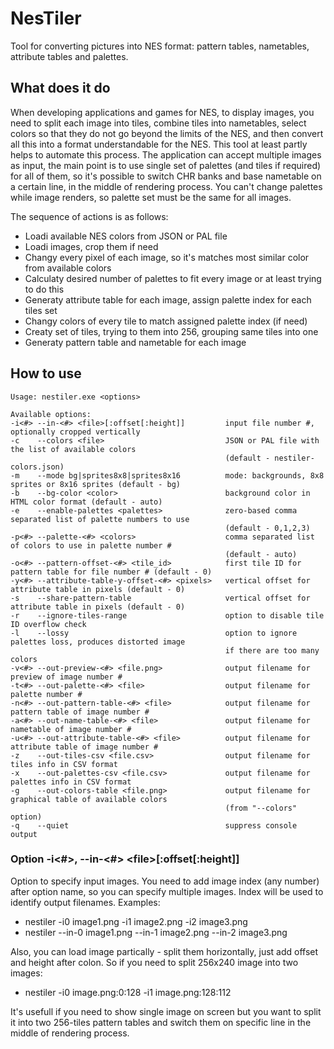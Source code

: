 # NesTiler
Tool for converting pictures into NES format: pattern tables, nametables, attribute tables and palettes.

## What does it do
When developing applications and games for NES, to display images, you need to split each image into tiles, combine tiles into nametables, select colors so that they do not go beyond the limits of the NES, and then convert all this into a format understandable for the NES. This tool at least partly helps to automate this process. The application can accept multiple images as input, the main point is to use single set of palettes (and tiles if required) for all of them, so it's possible to switch CHR banks and base nametable on a certain line, in the middle of rendering process. You can't change palettes while image renders, so palette set must be the same for all images.

The sequence of actions is as follows:
* Loadi available NES colors from JSON or PAL file
* Loadi images, crop them if need
* Changу every pixel of each image, so it's matches most similar color from available colors
* Calculatу desired number of palettes to fit every image or at least trying to do this
* Generatу attribute table for each image, assign palette index for each tiles set
* Changу colors of every tile to match assigned palette index (if need)
* Creatу set of tiles, trying to them into 256, grouping same tiles into one
* Generatу pattern table and nametable for each image

## How to use

```
Usage: nestiler.exe <options>

Available options:
-i<#> --in-<#> <file>[:offset[:height]]         input file number #, optionally cropped vertically
-c    --colors <file>                           JSON or PAL file with the list of available colors
                                                (default - nestiler-colors.json)
-m    --mode bg|sprites8x8|sprites8x16          mode: backgrounds, 8x8 sprites or 8x16 sprites (default - bg)
-b    --bg-color <color>                        background color in HTML color format (default - auto)
-e    --enable-palettes <palettes>              zero-based comma separated list of palette numbers to use
                                                (default - 0,1,2,3)
-p<#> --palette-<#> <colors>                    comma separated list of colors to use in palette number #
                                                (default - auto)
-o<#> --pattern-offset-<#> <tile_id>            first tile ID for pattern table for file number # (default - 0)
-y<#> --attribute-table-y-offset-<#> <pixels>   vertical offset for attribute table in pixels (default - 0)
-s    --share-pattern-table                     vertical offset for attribute table in pixels (default - 0)
-r    --ignore-tiles-range                      option to disable tile ID overflow check
-l    --lossy                                   option to ignore palettes loss, produces distorted image
                                                if there are too many colors
-v<#> --out-preview-<#> <file.png>              output filename for preview of image number #
-t<#> --out-palette-<#> <file>                  output filename for palette number #
-n<#> --out-pattern-table-<#> <file>            output filename for pattern table of image number #
-a<#> --out-name-table-<#> <file>               output filename for nametable of image number #
-u<#> --out-attribute-table-<#> <file>          output filename for attribute table of image number #
-z    --out-tiles-csv <file.csv>                output filename for tiles info in CSV format
-x    --out-palettes-csv <file.csv>             output filename for palettes info in CSV format
-g    --out-colors-table <file.png>             output filename for graphical table of available colors
                                                (from "--colors" option)
-q    --quiet                                   suppress console output
```

### Option -i<#>, --in-<#> \<file\>[:offset[:height]]
Option to specify input images. You need to add image index (any number) after option name, so you can specify multiple images. Index will be used to identify output filenames. Examples:
* nestiler -i0 image1.png -i1 image2.png -i2 image3.png
* nestiler --in-0 image1.png --in-1 image2.png --in-2 image3.png
 
Also, you can load image partically - split them horizontally, just add offset and height after colon. So if you need to split 256x240 image into two images:
* nestiler -i0 image.png:0:128 -i1 image.png:128:112

It's usefull if you need to show single image on screen but you want to split it into two 256-tiles pattern tables and switch them on specific line in the middle of rendering process.
